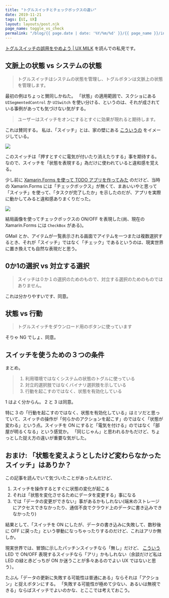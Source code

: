 ```yaml
---
title: "トグルスイッチとチェックボックスの違い"
date: 2019-11-21
tags: [UI, UX]
layout: layouts/post.njk
page_name: toggle_vs_check
permalink: "/blog/{{ page.date | date: '%Y/%m/%d' }}/{{ page_name }}/index.html"
---
```

[トグルスイッチの誤用をやめよう | UX MILK](https://uxmilk.jp/83368) を読んでの私見です。

<!--more-->

## 文脈上の状態 vs システムの状態

> トグルスイッチはシステムの状態を管理し、トグルボタンは文脈上の状態を管理します。

最初の例はちょっと賛同しかねた。
「状態」の適用範囲で、スクショにある ``UISegmentedControl`` か ``UISwitch`` を使い分ける、というのは、それが成されている事例があっても気づけない気がする。

> ユーザーはスイッチをオンにするとすぐに効果が現れると期待します。

これは賛同する。
私は、「スイッチ」とは、家の壁にある [こういうの](https://www.monotaro.com/p/4105/7816/?utm_medium=cpc&utm_source=Adwords&utm_campaign=246-833-4061_6515858576&utm_content=86698184788&utm_term=_380604181365_1o3_pla-799401264920&gclid=Cj0KCQiAiNnuBRD3ARIsAM8KmltAvZoTFj-Uwyy3x0KxSs2Pl-qTNgyJE2RfW4qMMouS7XSx2CHszdEaAjZZEALw_wcB) をイメージしている。

![](/img/posts/20191121a.png)

このスイッチは「押すとすぐに電気が付いたり消えたりする」事を期待する。
なので、スイッチを「状態を表現する」為だけに使われていると違和感を覚える。

少し前に [Xamarin.Forms を使って TODO アプリを作ってみた](https://github.com/amay077/XamMaterialTodo) のだけど、当時の Xamarin.Forms には「チェックボックス」が無くて、まあいいやと思って「スイッチ」を使って、「タスクが完了したか」を示したのだが、アプリを実際に動かしてみると違和感ありまくりだった。

![](/img/posts/20191121b.png)

結局画像を使ってチェックボックスの ON/OFF を表現した(尚、現在の Xamarin.Forms には ``CheckBox`` がある)。



GMail とか、アイテムが一覧表示される画面でアイテムを一つまたは複数選択するとき、それが「スイッチ」ではなく「チェック」であるというのは、現実世界に置き換えても自然な表現だと思う。

## 0か1の選択 vs 対立する選択

> スイッチは０か１の選択のためのもので、対立する選択のためのものではありません。

これは分かりやすいです、同意。

## 状態 vs 行動

> トグルスイッチをダウンロード用のボタンに使っています

そりゃ NG でしょ、同意。

## スイッチを使うための３つの条件

まとめ。

> 1. 利用環境ではなくシステムの状態のトグルに使っている
> 2. 対立的選択肢ではなくバイナリ選択肢を示している
> 3. 行動を起こすのではなく、状態を有効化している

1 はよく分からん。
2 と 3 は同意。

特に 3 の「行動を起こすのではなく、状態を有効化している」はミソだと思っていて、スイッチの操作が「何らかのアクションを起こす」のではなく「状態が変わる」という点。スイッチを ON にすると「電気を付ける」のではなく「部屋が明るくなる」という感覚か。
「同じじゃん」と思われるかもだけど、ちょっとした捉え方の違いが重要な気がした。

## おまけ: 「状態を変えようとしたけど変わらなかったスイッチ」はありか？

この記事を読んでいて気づいたことがあったんだけど、

1. スイッチを操作するとすぐに状態の変化が起こる
2. それは「状態を変化させるためにデータを変更する」事になる
3. では「データの変更ができない」事があるかもしれない(端末のストレージにアクセスできなかったり、通信不良でクラウド上のデータに書き込みできなかったり)

結果として、「スイッチを ON にしたが、データの書き込みに失敗して、数秒後に OFF に戻った」という挙動になっちゃったりするのだけど、これはアリか無しか。

現実世界では、冒頭に示したパッチンスイッチなら「無し」だけど、 [こういう](https://www.yodobashi.com/product/100000001000361665/?gad1=&gad2=g&gad3=&gad4=56278881131&gad5=3442618118066054801&gad6=1o7&gclid=Cj0KCQiAiNnuBRD3ARIsAM8KmlsgMbm36dHBhGJRD4reOPu2BbwsZeEZQc-Ln1mU5kYCJKO7zqIRmV4aAhkZEALw_wcB&xfr=pla) LED で ON/OFF 表現するスイッチなら「アリ」かもしれない（余談だけど私は LED の緑と赤どっちが ON か迷うことが多々あるのでよい UX ではないと思う）。

たぶん「データの更新に失敗する可能性は普通にある」ならそれは「アクション」と捉えボタンにする。
「失敗する可能性が極めて少ない、あるいは無視できる」ならばスイッチでよいのかな、とここでは考えておこう。
